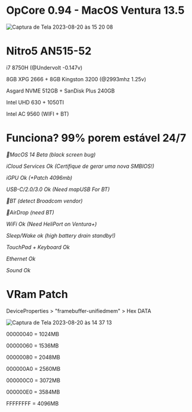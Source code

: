 # OpCore 0.94 - MacOS Ventura 13.5
![Captura de Tela 2023-08-20 às 15 20 08](https://github.com/tchozen/Nitro5_Ventura-0.94/assets/25504430/6e475c16-ea5b-499c-89cb-e36e15c26f48)

# Nitro5 AN515-52
i7 8750H (@Undervolt -0.147v)

8GB XPG 2666 + 8GB Kingston 3200 (@2993mhz 1.25v)

Asgard NVME 512GB + SanDisk Plus 240GB

Intel UHD 630 + 1050TI 

Intel AC 9560 (WIFI + BT)


# Funciona? 99% porem estável 24/7

*:no_entry_sign:MacOS 14 Beta (black screen bug)*

*iCloud Services Ok (Certifique de gerar uma nova SMBIOS!)*

*iGPU Ok (+Patch 4096mb)*

*USB-C/2.0/3.0 Ok (Need mapUSB For BT)*

*:no_entry_sign:BT (detect Broadcom vendor)*

*:no_entry_sign:AirDrop (need BT)*

*WiFi Ok (Need HeliPort on Ventura+)*

*Sleep/Wake ok (high battery drain standby!)*

*TouchPad + Keyboard Ok*

*Ethernet Ok*

*Sound Ok* 


# VRam Patch

DeviceProperties > "framebuffer-unifiedmem" > Hex DATA

![Captura de Tela 2023-08-20 às 14 37 13](https://github.com/tchozen/Nitro5_Ventura-0.94/assets/25504430/2fd1cbce-bdcc-4867-8a1d-624d1f7d0215)

00000040 = 1024MB

00000060 = 1536MB

00000080 = 2048MB

000000A0 = 2560MB

000000C0 = 3072MB

000000E0 = 3584MB

FFFFFFFF = 4096MB

